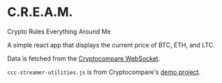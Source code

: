 # C.R.E.A.M.

Crypto Rules Everything Around Me

A simple react app that displays the current price of BTC, ETH, and LTC.

Data is fetched from the [Cryptocompare WebSocket](https://www.cryptocompare.com/api/#-api-web-socket).

`ccc-streamer-utilities.js` is from Cryptocompare's [demo project](https://github.com/cryptoqween/cryptoqween.github.io).
